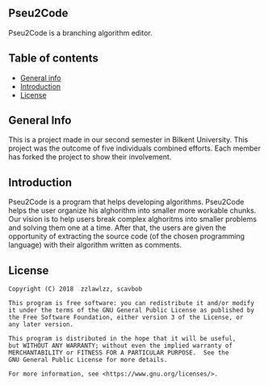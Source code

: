 ## Pseu2Code
Pseu2Code is a branching algorithm editor.

## Table of contents
* [General info](#general-info)
* [Introduction](#introduction)
* [License](#license)

## General Info
This is a project made in our second semester in Bilkent University. This project was the outcome of five individuals combined efforts. Each member has forked the project to show their involvement.

## Introduction
Pseu2Code is a program that helps developing algorithms. Pseu2Code helps the user organize his alghorithm into smaller more workable chunks. Our vision is to help users break complex alghoritms into smaller problems and solving them one at a time. After that, the users are given the opportunity of extracting the source code (of the chosen programming language) with their algorithm written as comments.

## License
    Copyright (C) 2018  zzlawlzz, scavbob

    This program is free software: you can redistribute it and/or modify
    it under the terms of the GNU General Public License as published by
    the Free Software Foundation, either version 3 of the License, or
    any later version.

    This program is distributed in the hope that it will be useful,
    but WITHOUT ANY WARRANTY; without even the implied warranty of
    MERCHANTABILITY or FITNESS FOR A PARTICULAR PURPOSE.  See the
    GNU General Public License for more details.

    For more information, see <https://www.gnu.org/licenses/>.
